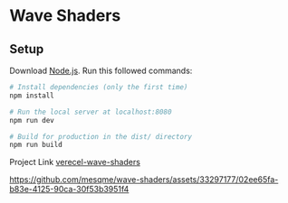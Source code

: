 # Wave Shaders

## Setup
Download [Node.js](https://nodejs.org/en/download/).
Run this followed commands:

``` bash
# Install dependencies (only the first time)
npm install

# Run the local server at localhost:8080
npm run dev

# Build for production in the dist/ directory
npm run build
```

Project Link [verecel-wave-shaders](https://wave-shaders.vercel.app/)

https://github.com/mesqme/wave-shaders/assets/33297177/02ee65fa-b83e-4125-90ca-30f53b3951f4

